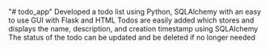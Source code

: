 "# todo_app" 
Developed a todo list using Python, SQLAlchemy with an easy to use GUI with Flask and HTML
Todos are easily added which stores and displays the name, description, and creation timestamp using SQLAlchemy
The status of the todo can be updated and be deleted if no longer needed
